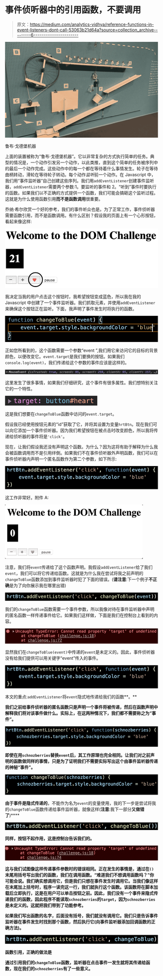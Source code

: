 # 事件侦听器中的引用函数，不要调用

> 原文：<https://medium.com/analytics-vidhya/reference-functions-in-event-listeners-dont-call-53063b21d64a?source=collection_archive---------6----------------------->

![](img/8ea46af94d075a0528cd5ab66c9e657a.png)

鲁布·戈德堡机器

上面的装置被称为“鲁布·戈德堡机器”。它以非常复杂的方式执行简单的任务。典型的情况是，一个动作引发另一个动作，以此类推，直到这个简单的任务被序列中的最后一个动作完成。这些动作中的每一个都在等待着什么事情发生。轮子在等待曲柄转动，滑轮在等待轮子转动。每个动作*监听*前一个动作。在 Javascript 中，我们用“事件监听器”自己创建这些序列。我们用`addEventListener`创建事件监听器，`addEventListener`需要两个参数:1。要监听的事件和 2。“听到”事件时要执行的函数。如果我们以不正确的方式提供一个函数，我们可能会搞砸这个监听过程。这就是为什么使用函数引用**而不是函数调用**很重要。

乔纳·希尔欣赏一个好的参考，我们的事件听众也是。为了正常工作，事件侦听器需要函数引用，而不是函数调用。有什么区别？假设我的页面上有一个心形按钮，看起来像这样:

![](img/6705294b95dadc7492a2ebb8b51287e9.png)

我决定当我的用户点击这个按钮时，我希望按钮变成蓝色，所以我在我的 Javascript 中创建了一个事件监听器。我们抓取元素，并使用`addEventListener`来确保这个按钮正在监听。下面，我声明了事件发生时将执行的函数。

![](img/2481219f735c4b81a8930248a5172ec4.png)

正如您所看到的，这个函数需要一个参数“event ”,我们用它来访问它的目标的背景颜色，以便改变它。`event.target`是我们要换的按钮。如果我们`console.log(event)`，我们传递给这个参数的事件应该是这样的。

![](img/e987c6ef39fa261b9bd8c10ddf728797.png)

这里发生了很多事情，如果我们仔细研究，这个事件有很多属性。我们想特别关注它的一个特性。

![](img/639c48e5d8f2dfe02cffa9b16da057d1.png)

这是我们想要在`changeToBlue`函数中访问的`event.target`。

假设我已经使用按钮元素的“id”获取了它，并将其设置为变量`hrtBtn`。现在我们可以向它添加一个事件侦听器。因为我们希望按钮在被点击时改变颜色，所以我将传递给侦听器的事件将是`'click'`。

现在，让我们假设我还没有声明这个函数。为什么？因为这将有助于解释为什么我会被函数调用而不是引用绊倒。如果我们不在事件侦听器外声明函数，我们可以在事件侦听器内声明一个匿名函数作为第二个参数，如下所示:

![](img/29202107d0a36b5fc04caae0aafb1247.png)

这工作非常好。附件 A:

![](img/0934e4b27bff1d7a00bae0e6e97fc1e1.png)

注意，我们将`event`传递给了这个函数声明。我假设`addEventListener`给了我们`event`，我们可以将它传递给函数。这就是为什么我在尝试将我之前声明的`changeToBlue`函数添加到事件监听器时犯了下面的错误。(**请注意**:下一个例子**不正确**是为了向你展示我在哪里出错)

![](img/8e01957ab1937bb52cb529b740157bae.png)

我们的`changeToBlue`函数需要一个事件参数，所以我像对待在事件监听器中声明的匿名函数一样传递事件给它。如果我们这样做，下面是我们在控制台上看到的内容。

![](img/ccf9d559579c6b65621664072866625b.png)

显然我们在`changeToBlue(event)`中传递的`event`是未定义的。因此，事件侦听器没有给我们提供可以用关键字“event”传入的事件。

![](img/29202107d0a36b5fc04caae0aafb1247.png)

本文的重点:`addEventListener`将`event`隐式地传递给我们的函数**。**

**我们之前给事件侦听器的匿名函数只是声明一个事件将被传递，然后在函数声明中解释我们将对该事件做什么。实际上，在这两种情况下，我们都不需要称之为“事件”。**

**![](img/64fbf6cf1047a95865ad4cb47c8d6422.png)**

**即使在用`schnozberries`替换`event`后，其工作原理也完全相同。让我们对之前声明的函数做同样的事情，只是为了证明我们不需要实际写出这个由事件监听器传递的神秘“事件”。**

**![](img/37e15e874d0217f2c60f26ed5d1176a0.png)**

**由于事件是隐式传递的**，不能作为名为`event`的变量使用，我的下一步是尝试将我的`changeToBlue`函数传递给事件监听器，就像这样(**注意**:我下一部分**又做错了**)****

****![](img/e745bd29e2ca0aeab05f0e8f2bcd75c1.png)****

****同样，按钮不起作用，这是控制台告诉我们的。****

****![](img/534f011fe8c63bf2f29439fae29586d0.png)****

****这与我们试图像这样传递事件参数时的错误相同。正在发生的事情是，通过在`()`末尾用括号写出我们的函数，我们在**调用**函数。“难道我们不想调用函数吗？”你可能会说。我们确实想调用它，但是我们只想在事件发生时调用它。当我们像这样在末尾加上括号时，程序一读完这一行，我们就执行这个函数。该函数将在脚本加载后立即执行，这是在用户可以单击按钮之前。因此，我们没有一个事件来隐式传递我们的函数，因此程序不能读取`schnozberries`的`target`，因为`schnozberries`是未定义的。这就把我们带到了功能**参考**。****

****如果我们写出函数的名字，后面没有括号，我们就没有调用它。我们只是告诉事件监听器在事件发生时找到那个函数，然后执行它(向事件监听器添加回调函数的正确方法)。****

****![](img/b7e5edf5e87a4be595a24695f06ec224.png)****

****函数引用，正确的做法是****

****通过引用我们的`changeToBlue`函数，监听器在点击事件一发生就将其传递给函数，现在我们的`schnozberries`有了一些意义。****